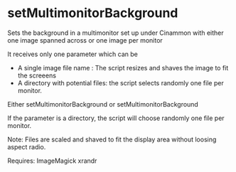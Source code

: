# setMultimonitorBackground
Sets the background in a multimonitor set up under Cinammon with either one image spanned across or one image per monitor

It receives only one parameter which can be
- A single image file name : The script resizes and shaves the image to fit the screeens
- A directory with potential files: the script selects randomly one file per monitor.

Either
setMultimonitorBackground <imagefile>
  or
setMultimonitorBackground <directory>
  
If the parameter is a directory, the script will choose randomly one file per monitor.

Note: Files are scaled and shaved to fit the display area without loosing aspect radio.

Requires:
  ImageMagick
  xrandr
